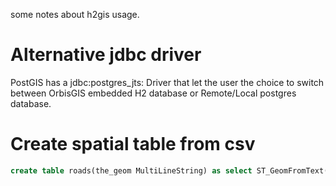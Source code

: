 some notes about h2gis usage.

# Alternative jdbc driver
PostGIS has a jdbc:postgres_jts: Driver that let the user the choice to switch between OrbisGIS embedded H2 database or Remote/Local postgres database.

# Create spatial table from csv
```sql
create table roads(the_geom MultiLineString) as select ST_GeomFromText(the_geom) from CSVREAD('/home/user/roads.csv');
```